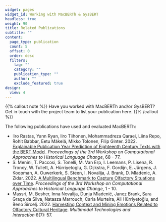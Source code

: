 ```yaml
---
widget: pages
widget_id: Working with MacBERTh & GysBERT
headless: true
weight: 90
title: Related Publications
subtitle: ""
content:
  page_type: publication
  count: 5
  offset: 0
  order: desc
  filters:
    tag: ""
    category: ""
    publication_type: ""
    author: ""
    exclude_featured: true
design:
  view: 4
---
```

{{% callout note %}}
Have you worked with MacBERTh and/or GysBERT? Get in touch with the project team to list your publication here.
{{% /callout %}}



The following publications have used and evaluated MacBERTh:

* Iiro Rastas, Yann Ryan, Iiro Tiihonen, Mohammadreza Qaraei, Liina Repo, Rohit Babbar, Eetu Mäkelä, Mikko Tolonen, Filip Ginter. 2022. [Explainable Publication Year Prediction of Eighteenth Century Texts with the BERT Model](https://aclanthology.org/2022.lchange-1.7.pdf). *Proceedings of the 3rd Workshop on Computational Approaches to Historical Language Change*, 68 - 77.
* S. Menini, T. Paccosi, S. Tonelli, M. Van Erp, I. Leemans, P. Lisena, R. Troncy, W. Tullett, A. Hürriyetoglu, G. Dijkstra, F. Gordijn, E. Jürgens, J. Koopman, A. Ouwerkerk, S. Steen, I. Novalija, J. Brank, D. Mladenic, A. Zidar. 2022. [A Multilingual Benchmark to Capture Olfactory Situations over Time](https://aclanthology.org/2022.lchange-1.1.pdf). *Proceedings of the 3rd Workshop on Computational Approaches to Historical Language Change*, 1 - 10.
* Massri, M. Besher, Inna Novalija, Dunja Mladenić, Janez Brank, Sara Graça da Silva, Natasza Marrouch, Carla Murteira, Ali Hürriyetoğlu, and Beno Šircelj. 2022. [Harvesting Context and Mining Emotions Related to Olfactory Cultural Heritage](https://doi.org/10.3390/mti6070057). *Multimodal Technologies and Interaction* 6(7): 57.